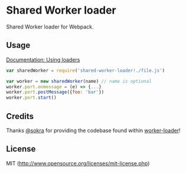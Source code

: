 # Shared Worker loader

Shared Worker loader for Webpack.

## Usage

[Documentation: Using loaders](http://webpack.github.io/docs/using-loaders.html)

``` javascript
var sharedWorker = require('shared-worker-loader!./file.js')

var worker = new sharedWorker(name) // name is optional
worker.port.onmessage = (e) => {...}
worker.port.postMessage({foo: 'bar'})
worker.port.start()
```

## Credits

Thanks [@sokra](https://github.com/sokra) for providing the codebase found within [worker-loader](https://github.com/webpack/worker-loader)!

## License

MIT (http://www.opensource.org/licenses/mit-license.php)

